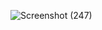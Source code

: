 
![Screenshot (247)](https://user-images.githubusercontent.com/105300437/198875131-fc32f3b1-cf78-41b0-aee3-884598a635e5.png)

